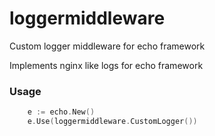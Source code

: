 # loggermiddleware
Custom logger middleware for echo framework

Implements nginx like logs for echo framework

### Usage

```Go
	e := echo.New()
	e.Use(loggermiddleware.CustomLogger())
```
